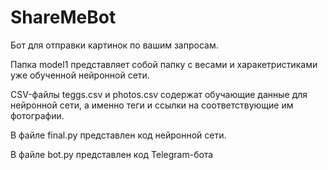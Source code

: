 # ShareMeBot
Бот для отправки картинок по вашим запросам.

Папка model1 представляет собой папку с весами и харакетристиками уже обученной нейронной сети.

CSV-файлы teggs.csv и photos.csv содержат обучающие данные для нейронной сети, а именно теги и ссылки на соответствующие им фотографии.

В файле final.py представлен код нейронной сети.

В файле bot.py представлен код Telegram-бота
